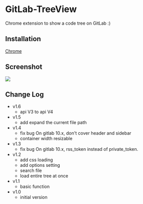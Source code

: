# GitLab-TreeView

Chrome extension to show a code tree on GitLab  :)

## Installation

[Chrome](https://chrome.google.com/webstore/detail/gitlab-treeview/kfjchffabpogdehadpflljaikjicdpng)

## Screenshot

![](https://ws2.sinaimg.cn/large/006tNc79gy1fi3ighoji0g30zk0m8du9.gif)


## Change Log
 - v1.6
    - api V3 to api V4
 - v1.5
    - add expand the current file path
 - v1.4
    - fix bug On gitlab 10.x, don't cover header and sidebar
    - container width resizable
 - v1.3
    - fix bug On gitlab 10.x, rss_token instead of private_token.
 - v1.2
    - add css loading
    - add options setting 
    - search file
    - load entire tree at once
 - v1.1
    - basic function 
 - v1.0
    - initial version

